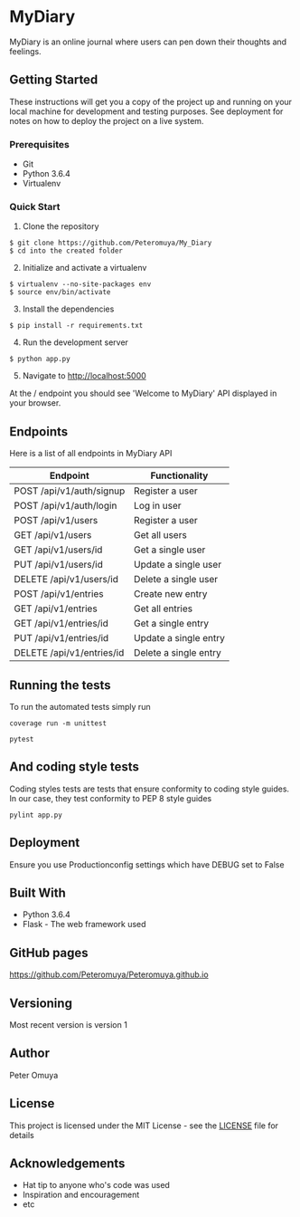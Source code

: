 # MyDiary

MyDiary is an online journal where users can pen down their thoughts and feelings.

## Getting Started

These instructions will get you a copy of the project up and running on your local machine for development and testing purposes. See deployment for notes on how to deploy the project on a live system.

### Prerequisites

* Git
* Python 3.6.4
* Virtualenv

### Quick Start

1. Clone the repository

```
$ git clone https://github.com/Peteromuya/My_Diary
$ cd into the created folder
```
  
2. Initialize and activate a virtualenv

```
$ virtualenv --no-site-packages env
$ source env/bin/activate
```

3. Install the dependencies

```
$ pip install -r requirements.txt
```

4. Run the development server

```
$ python app.py
```

5. Navigate to [http://localhost:5000](http://localhost:5000)

At the / endpoint you should see 'Welcome to MyDiary' API displayed in your browser.

## Endpoints

Here is a list of all endpoints in MyDiary API

Endpoint | Functionality 
------------ | -------------
POST   /api/v1/auth/signup | Register a user
POST   /api/v1/auth/login | Log in user
POST   /api/v1/users | Register a user
GET    /api/v1/users | Get all users
GET   /api/v1/users/id | Get a single user
PUT  /api/v1/users/id | Update a single user
DELETE   /api/v1/users/id | Delete a single user
POST   /api/v1/entries | Create new entry 
GET   /api/v1/entries | Get all entries
GET   /api/v1/entries/id | Get a single entry
PUT   /api/v1/entries/id | Update a single entry
DELETE   /api/v1/entries/id | Delete a single entry

## Running the tests

To run the automated tests simply run

```
coverage run -m unittest

pytest

```

## And coding style tests

Coding styles tests are tests that ensure conformity to coding style guides. In our case, they test conformity to
PEP 8 style guides

```
pylint app.py
```

## Deployment

Ensure you use Productionconfig settings which have DEBUG set to False

## Built With

* Python 3.6.4
* Flask - The web framework used

## GitHub pages

https://github.com/Peteromuya/Peteromuya.github.io

## Versioning

Most recent version is version 1

## Author

Peter Omuya

## License

This project is licensed under the MIT License - see the [LICENSE](LICENSE) file for details

## Acknowledgements

* Hat tip to anyone who's code was used
* Inspiration and encouragement
* etc

